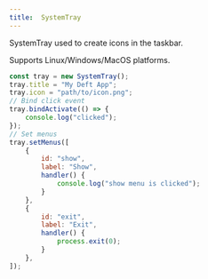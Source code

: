 ```yaml
---
title:  SystemTray
---
```

SystemTray used to create icons in the taskbar.

Supports Linux/Windows/MacOS platforms.

```javascript
const tray = new SystemTray();
tray.title = "My Deft App";
tray.icon = "path/to/icon.png";
// Bind click event
tray.bindActivate(() => {
    console.log("clicked");
});
// Set menus
tray.setMenus([
    {
        id: "show",
        label: "Show",
        handler() {
            console.log("show menu is clicked");
        }
    },
    {
        id: "exit",
        label: "Exit",
        handler() {
            process.exit(0);
        }
    },
]);
```
